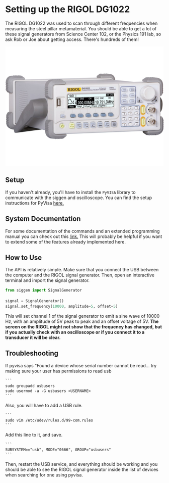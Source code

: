 # Setting up the RIGOL DG1022

The RIGOL DG1022 was used to scan through different frequencies when measuring
the steel pillar metamaterial.
You should be able to get a lot of these signal generators from Science Center
102, or the Physics 191 lab, so ask Rob or Joe about getting access.
There's hundreds of them!

![rigolimage](../docs/images/siggen/rigolrightsideview.jpg)

## Setup

If you haven't already, you'll have to install the `PyVISA` library to
communicate with the siggen and oscilloscope.
You can find the setup instructions for PyVisa [here.](https://pyvisa.readthedocs.io/en/stable/index.html)

## System Documentation

For some documentation of the commands and an extended programming manual
you can check out this [link.](http://int.rigol.com/File/UploadSpecific/20150909/DG1000%20Programming%20Guide.pdf)
This will probably be helpful if you want to extend some of the features
already implemented here.

## How to Use

The API is relatively simple.
Make sure that you connect the USB between the computer and the RIGOL signal generator.
Then, open an interactive terminal and import the signal generator.

```python
from siggen import SignalGenerator

signal = SignalGenerator()
signal.set_frequency(10000, amplitude=5, offset=5)
```

This will set channel 1 of the signal generator to emit a sine wave of 10000 Hz, with an amplitude of 5V peak to peak and an offset voltage of 5V.
__The screen on the RIGOL might not show that the frequency has changed, but if you actually check with an oscilloscope or if you connect it to a transducer it will be clear.__

## Troubleshooting

If pyvisa says "Found a device whose serial number cannot be read... try
making sure your user has permissions to read usb

    ```
    sudo groupadd usbusers
    sudo usermod -a -G usbusers <USERNAME>
    ```    

Also, you will have to add a USB rule.
    
    ```
    sudo vim /etc/udev/rules.d/99-com.rules
    ```

Add this line to it, and save.
    
    ```
    SUBSYSTEM=="usb", MODE="0666", GROUP="usbusers"
    ```

Then, restart the USB service, and everything should be working and you
should be able to see the RIGOL signal generator inside the list of devices
when searching for one using pyvisa.